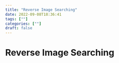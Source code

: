 ```yaml
---
title: "Reverse Image Searching"
date: 2022-09-08T18:36:41
tags: [""]
categories: [""]
draft: false
---
```


# Reverse Image Searching

